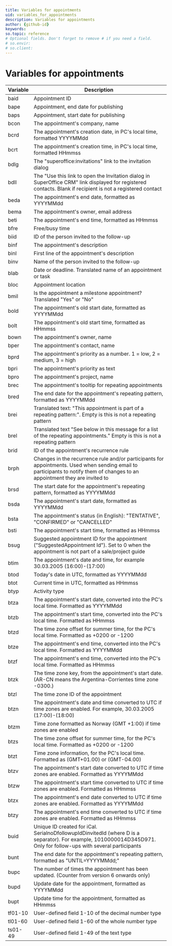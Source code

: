 ```yaml
---
title: Variables for appointments
uid: variables_for_appointments
description: Variables for appointments
author: {github-id}
keywords:
so.topic: reference
# Optional fields. Don't forget to remove # if you need a field.
# so.envir:
# so.client:
---
```


# Variables for appointments

| Variable | Description |
|----------|-------------|
| baid | Appointment ID |
| bape | Appointment, end date for publishing |
| baps | Appointment, start date for publishing |
| bcon | The appointment's company, name |
| bcrd | The appointment's creation date, in PC's local time, formatted YYYYMMdd |
| bcrt | The appointment's creation time, in PC's local time, formatted HHmmss |
| bdlg | The "superoffice:invitations" link to the invitation dialog |
| bdll | The "Use this link to open the Invitation dialog in SuperOffice CRM" link displayed for registered contacts. Blank if recipient is not a registered contact |
| beda | The appointment's end date, formatted as YYYYMMdd |
| bema | The appointment's owner, email address |
| beti | The appointment's end time, formatted as HHmmss |
| bfre | Free/busy time |
| biid | ID of the person invited to the follow-up |
| binf | The appointment's description |
| binl | First line of the appointment's description |
| binv | Name of the person invited to the follow-up |
| blab | Date or deadline. Translated name of an appointment or task |
| bloc | Appointment location |
| bmil | Is the appointment a milestone appointment? Translated "Yes" or "No" |
| bold | The appointment's old start date, formatted as YYYYMMdd |
| bolt | The appointment's old start time, formatted as HHmmss |
| bown | The appointment's owner, name |
| bper | The appointment's contact, name |
| bprd | The appointment's priority as a number. 1 = low, 2 = medium, 3 = high |
| bpri | The appointment's priority as text |
| bpro | The appointment's project, name |
| brec | The appointment's tooltip for repeating appointments |
| bred | The end date for the appointment's repeating pattern, formatted as YYYYMMdd |
| brei | Translated text: "This appointment is part of a repeating pattern:". Empty is this is not a repeating pattern |
| brel | Translated text "See below in this message for a list of the repeating appointments." Empty is this is not a repeating pattern |
| brid | ID of the appointment's recurrence rule |
| brph | Changes in the recurrence rule and/or participants for appointments. Used when sending email to participants to notify them of changes to an appointment they are invited to |
| brsd | The start date for the appointment's repeating pattern, formatted as YYYYMMdd |
| bsda | The appointment's start date, formatted as YYYYMMdd |
| bsta | The appointment's status (in English): "TENTATIVE", "CONFIRMED" or "CANCELLED" |
| bsti | The appointment's start time, formatted as HHmmss |
| bsug | Suggested appointment ID for the appointment ("SuggestedAppointment Id"). Set to 0 when the appointment is not part of a sale/project guide |
| btim | The appointment's date and time, for example 30.03.2005 (16:00)-(17:00) |
| btod | Today's date in UTC, formatted as YYYYMMdd |
| btot | Current time in UTC, formatted as HHmmss |
| btyp | Activity type |
| btza | The appointment's start date, converted into the PC's local time. Formatted as YYYYMMdd |
| btzb | The appointment's start time, converted into the PC's local time. Formatted as HHmmss |
| btzd | The time zone offset for summer time, for the PC's local time. Formatted as +0200 or -1200 |
| btze | The appointment's end time, converted into the PC's local time. Formatted as YYYYMMdd |
| btzf | The appointment's end time, converted into the PC's local time. Formatted as HHmmss |
| btzk | The time zone key, from the appointment's start date. (AR-CN means the Argentina-Corrientes time zone -0300.) | 
| btzl | The time zone ID of the appointment |
| btzn | The appointment's date and time converted to UTC if time zones are enabled. For example, 30.03.2005 (17:00)-(18:00) |
| btzm | Time zone formatted as Norway (GMT +1:00) if time zones are enabled |
| btzs | The time zone offset for summer time, for the PC's local time. Formatted as +0200 or -1200 |
| btzt | Time zone information, for the PC's local time. Formatted as (GMT+01.00) or (GMT-04.00) |
| btzv | The appointment's start date converted to UTC if time zones are enabled. Formatted as YYYYMMdd |
| btzw | The appointment's start time converted to UTC if time zones are enabled. Formatted as HHmmss |
| btzx | The appointment's end date converted to UTC if time zones are enabled. Formatted as YYYYMMdd |
| btzy | The appointment's end time converted to UTC if time zones are enabled. Formatted as HHmmss |
| buid | Unique ID created for iCal. SerialnoDfollowupIdDinvitedId (where D is a separator). For example, 1010000014D345D971. Only for follow-ups with several participants |
| bunt | The end date for the appointment's repeating pattern, formatted as "UNTIL=YYYYMMdd;" |
| bupc | The number of times the appointment has been updated. (Counter from version 6 onwards only) |
| bupd | Update date for the appointment, formatted as YYYYMMdd |
| bupt | Update time for the appointment, formatted as HHmmss |
| tf01-10 | User-defined field 1-10 of the decimal number type |
| tl01-60 | User-defined field 1-60 of the whole number type |
| ts01-49 | User-defined field 1-49 of the text type |
